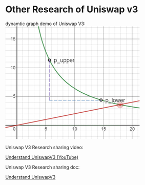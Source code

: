 # Other Research of Uniswap v3

dynamtic graph demo of Uniswap V3:
![understanding-04-reserveschange.webp](understanding-04-reserveschange.webp)

Uniswap V3 Research sharing video:

[Understand UniswapV3 (YouTube)](https://www.youtube.com/watch?v=3Wr8Ry1ragg&list=PLgPVMJY4tnFPfwAbNx3UFmHne66pkl_OH)

Uniswap V3 Research sharing doc:

[Understand UniswapV3](https://github.com/rebase-network/Dapp-Learning/blob/main/defi/Uniswap-V3/whitepaperGuide/understandV3Witepaper.md)
